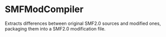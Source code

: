 SMFModCompiler
==============
Extracts differences between original SMF2.0 sources and modified ones, packaging them into a SMF2.0 modification file.
